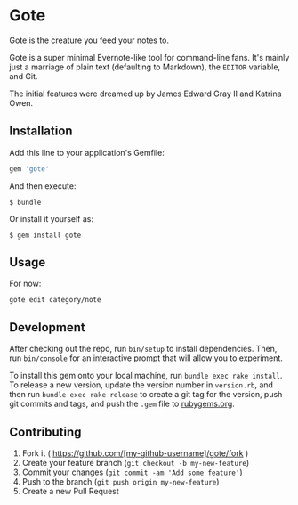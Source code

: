 # Gote

Gote is the creature you feed your notes to.

Gote is a super minimal Evernote-like tool for command-line fans.  It's mainly just a marriage of plain text (defaulting to Markdown), the `EDITOR` variable, and Git.

The initial features were dreamed up by James Edward Gray II and Katrina Owen.

## Installation

Add this line to your application's Gemfile:

```ruby
gem 'gote'
```

And then execute:

    $ bundle

Or install it yourself as:

    $ gem install gote

## Usage

For now:

```
gote edit category/note
```

## Development

After checking out the repo, run `bin/setup` to install dependencies. Then, run `bin/console` for an interactive prompt that will allow you to experiment.

To install this gem onto your local machine, run `bundle exec rake install`. To release a new version, update the version number in `version.rb`, and then run `bundle exec rake release` to create a git tag for the version, push git commits and tags, and push the `.gem` file to [rubygems.org](https://rubygems.org).

## Contributing

1. Fork it ( https://github.com/[my-github-username]/gote/fork )
2. Create your feature branch (`git checkout -b my-new-feature`)
3. Commit your changes (`git commit -am 'Add some feature'`)
4. Push to the branch (`git push origin my-new-feature`)
5. Create a new Pull Request
